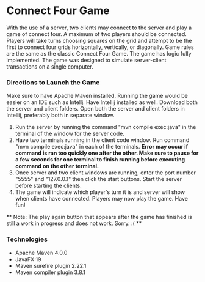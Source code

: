 # Connect Four Game
 With the use of a server, two clients may connect to the server and play a game of connect four. A maximum of two players should be connected. Players will take turns choosing squares on the grid and attempt to be the first to connect four grids horizontally, vertically, or diagonally. Game rules are the same as the classic Connect Four Game. The game has logic fully implemented. The game was designed to simulate server-client transactions on a single computer.
 
 ### Directions to Launch the Game
 Make sure to have Apache Maven installed. Running the game would be easier on an IDE such as Intellj. Have Intellij installed as well. Download both the server and client folders. Open both the server and client folders in Intellij, preferably both in separate window. 
 
 1. Run the server by running the command "mvn compile exec:java" in the terminal of the window for the server code.
 2. Have two terminals running in the client code window. Run command "mvn compile exec:java" in each of the terminals. **Error may occur if command is ran too quickly one after the other. Make sure to pause for a few seconds for one terminal to finish running before executing command on the other terminal.**
 3. Once server and two client windows are running, enter the port number "5555" and "127.0.0.1" then click the start buttons. Start the server before starting the clients.
 4. The game will indicate which player's turn it is and server will show when clients have connected. Players may now play the game. Have fun!

** Note: The play again button that appears after the game has finished is still a work in progress and does not work. Sorry. :( **
 
 ### Technologies
* Apache Maven 4.0.0
* JavaFX 19
* Maven surefire plugin 2.22.1
* Maven compiler plugin 3.8.1
 
 
